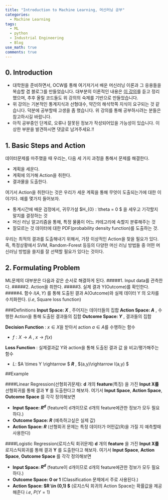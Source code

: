 ```yaml
---
title: "Introduction to Machine Learning, 머신러닝 공부"
categories:
  - Machine Learning
tags:
  - ML
  - python
  - Industrial Engineering
  - Blog
use_math: true
comments: true
---
```


## 0. Introduction

- 대학원을 준비하면서, OCW를 통해 여기저기서 배운 머신러닝 이론과 
그 응용들을 복습할 겸 블로그를 만들었습니다. 대부분의 이론적인 내용은  [이 강의](https://bloomberg.github.io/foml/#lectures)를 듣고 정리했으며, 추후 올릴 코드들도 위 강의의 숙제를 기반으로 만들었습니다.
- 위 강의는 기본적인 통계지식과 선형대수, 약간의 해석학쪽 지식이 요구되는 것 같습니다. 덕분에 공부할때 고생을 좀 했습니다. 위 강의를 통해 공부하시려는 분들은 참고하시길 바랍니다. 
- 아직 공부중인 단계로, 오류나 잘못된 정보가 작성되어있을 가능성이 있습니다. 이상한 부분을 발견하시면 댓글로 남겨주세요.!! 

## 1. Basic Steps and Action

데이터문제를 마주했을 때 우리는, 다음 세 가지 과정을 통해서 문제를 해결한다.

- 계획을 세운다.
- 계획에 의거해 Action을 취한다.
- 결과물을 도출한다.

여기서 Action을 취한다는 것은 우리가 세운 계획을 통해 무엇이 도출되는가에 대한 이야기다. 예를 몇가지 들어보자.

- 통계시간에 배운 검정에서, 귀무가설 $H_{0} : \theta = 0 $ 을 세우고 기각할지 말지를 결정하는 것
- 머신 러닝 알고리즘을 통해, 특정 물품이 어느 카테고리에 속할지 분류해주는 것
- 잘모르는 것 데이터에 대한 PDF(probability density function)를 도출하는 것.

우리는 최적의 결과를 도출해내기 위해서, 가장 이상적인 Action을 찾을 필요가 있다. 즉, 특정상황에서 SVM, Random-Forest 등등의 다양한 머신 러닝 방법들 중 어떤 머신러닝 방법을 쓸지를 잘 선택할 필요가 있다는 것이다. 


## 2. Formulating Problem

ML문제의 대부분은 다음과 같은 순서로 해결하게 된다.
#####1. Input data를 관측한다.
#####2. Action을 취한다.
#####3. 실제 결과 Y(Outcome)를 확인한다.
#####4. 함수 $l(A,Y)$ 를 통해 도출된 결과 A(Outcome)와 실제 데이터 Y 의 오차를 수치화한다. ($i.e$, Square loss function)


###Definitions
__Input Space: $X$__ , 주어지는 데이터들의 집합
__Action Space: $A$__ , 수행한 Action을 통해 도출된 결과들의 집합
__Outcome Space: $Y$__ , 결과들의 집합

__Decision Function__ : $x \in X$을 받아서 action $a \in A$를 수행하는 함수 
- $f: X\rightarrow A$ , $x\rightarrow f(x)$

__Loss Function__ : 실제결과값 Y와 action을 통해 도출된 결과 값 을 비교/평가해주는 함수

-  $L$: $A \times Y \rightarrow $ __$R$__ , $(a,y)\rightarrow l(a,y) $

##Example

####Linear Regression(선형회귀문제):
__d__ 개의 __feature__(특징) 을 가진 __Input X를__  선형회귀를 통해  결과 __Y__ 를 도출한다고 해보자.
여기서 __Input Space__, __Action Space__, __Outcome Space__ 를 각각 정의해보면
- __Input Space: $R^d$__ (feature이 d개이므로 d개의 feature에관한 정보가 모두 필요하다.)
- __Outcome Space: $R$__ (예측하고싶은 실제 값)
- __Action Space: $R$__ (선형회귀 문제는 특정 데이터가 어떤값(R)을 가질 지 예측할때 사용한다)

####Logistic Regression(로지스틱 회귀문제)
__d__ 개의 __feature__ 을 가진 __Input X를__  로지스틱회귀를 통해  결과 __Y__ 를 도출한다고 해보자.
여기서 __Input Space__, __Action Space__, __Outcome Space__ 를 각각 정의해보면
- __Input Space: $R^d$__ (feature이 d개이므로 d개의 feature에관한 정보가 모두 필요하다.)
- __Outcome Space: 0 or 1__ (Classification 문제에서 주로 사용된다.)
- __Action Space: $R \in (0,1) $__ (로지스틱 회귀의 Action Space는 확률값을 제공해준다 $i.e,$ $P(Y=1)$







